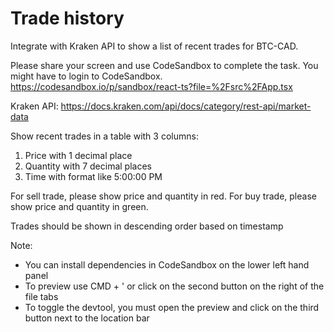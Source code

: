 # Trade history

Integrate with Kraken API to show a list of recent trades for BTC-CAD.

Please share your screen and use CodeSandbox to complete the task. You might have to login to CodeSandbox.
https://codesandbox.io/p/sandbox/react-ts?file=%2Fsrc%2FApp.tsx

Kraken API:
https://docs.kraken.com/api/docs/category/rest-api/market-data

Show recent trades in a table with 3 columns:
1. Price with 1 decimal place
2. Quantity with 7 decimal places
3. Time with format like 5:00:00 PM

For sell trade, please show price and quantity in red.
For buy trade, please show price and quantity in green. 

Trades should be shown in descending order based on timestamp

Note:
* You can install dependencies in CodeSandbox on the lower left hand panel
* To preview use CMD + ' or click on the second button on the right of the file tabs
* To toggle the devtool, you must open the preview and click on the third button next to the location bar
